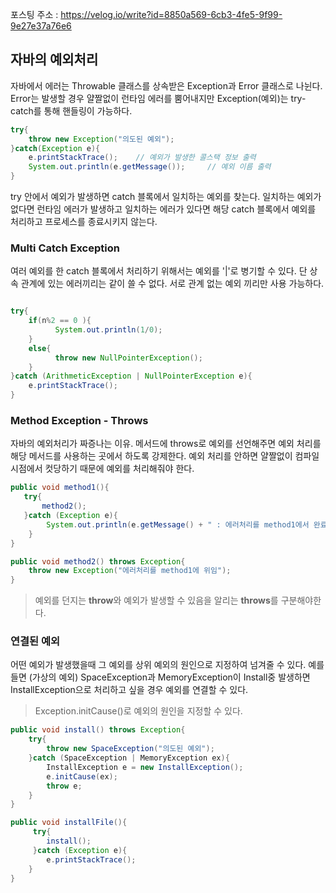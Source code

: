 포스팅 주소 : https://velog.io/write?id=8850a569-6cb3-4fe5-9f99-9e27e37a76e6

## 자바의 예외처리
자바에서 에러는 Throwable 클래스를 상속받은 Exception과 Error 클래스로 나뉜다. Error는 발생할 경우 얄짤없이 런타임 에러를 뿜어내지만 Exception(예외)는 try-catch를 통해 핸들링이 가능하다.

``` java
try{
    throw new Exception("의도된 예외");
}catch(Exception e){
    e.printStackTrace();	// 예외가 발생한 콜스택 정보 출력
    System.out.println(e.getMessage());	    // 예외 이름 출력
}
```

try 안에서 예외가 발생하면 catch 블록에서 일치하는 예외를 찾는다. 일치하는 예외가 없다면 런타임 에러가 발생하고 일치하는 에러가 있다면 해당 catch 블록에서 예외를 처리하고 프로세스를 종료시키지 않는다.

### Multi Catch Exception
여러 예외를 한 catch 블록에서 처리하기 위해서는 예외를 '|'로 병기할 수 있다. 단 상속 관계에 있는 에러끼리는 같이 쓸 수 없다. 서로 관계 없는 예외 끼리만 사용 가능하다.

``` java

try{
    if(n%2 == 0 ){
          System.out.println(1/0);
    }
    else{
          throw new NullPointerException();
    }
}catch (ArithmeticException | NullPointerException e){
    e.printStackTrace();
}
```

### Method Exception - Throws
자바의 예외처리가 짜증나는 이유. 메서드에 throws로 예외를 선언해주면 예외 처리를 해당 메서드를 사용하는 곳에서 하도록 강제한다. 예외 처리를 안하면 얄짤없이 컴파일 시점에서 컷당하기 때문에 예외를 처리해줘야 한다.

``` java
public void method1(){
   try{
       method2();
   }catch (Exception e){
        System.out.println(e.getMessage() + " : 에러처리를 method1에서 완료");
    }
}

public void method2() throws Exception{
    throw new Exception("에러처리를 method1에 위임");
}
```

> 예외를 던지는 **throw**와 예외가 발생할 수 있음을 알리는 **throws**를 구분해야한다.

### 연결된 예외
어떤 예외가 발생했을때 그 예외를 상위 예외의 원인으로 지정하여 넘겨줄 수 있다. 예를 들면 (가상의 예외) SpaceException과 MemoryException이 Install중 발생하면 InstallException으로 처리하고 싶을 경우 예외를 연결할 수 있다.

> Exception.initCause()로 예외의 원인을 지정할 수 있다.

``` java
public void install() throws Exception{
    try{
        throw new SpaceException("의도된 예외");
    }catch (SpaceException | MemoryException ex){
        InstallException e = new InstallException();
        e.initCause(ex);
        throw e;
    }
}

public void installFile(){
     try{
        install();
     }catch (Exception e){
        e.printStackTrace();
    }
}
```
